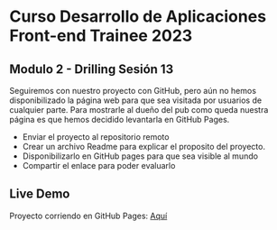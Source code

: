 # Curso Desarrollo de Aplicaciones Front-end Trainee 2023

## Modulo 2 - Drilling Sesión 13

Seguiremos con nuestro proyecto con GitHub, pero aún no hemos disponibilizado la página web para que sea visitada por usuarios de cualquier parte.
Para mostrarle al dueño del pub como queda nuestra página es que hemos decidido levantarla en GitHub Pages.
* Enviar el proyecto al repositorio remoto
* Crear un archivo Readme para explicar el proposito del proyecto.
* Disponibilizarlo en GitHub pages para que sea visible al mundo
* Compartir el enlace para poder evaluarlo

## Live Demo

Proyecto corriendo en GitHub Pages: [Aquí](https://felipemunozca.github.io/ToDoListJS_bluuweb/)